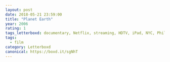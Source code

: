 ```yaml
---
layout: post 
date: 2018-05-21 23:59:00
title: "Planet Earth"
year: 2006
rating: 1
tags_letterboxd: documentary, Netflix, streaming, HDTV, iPad, NYC, Philadelphia, Leah
tags:
  - film
category: Letterboxd
canonical: https://boxd.it/sgNhT
---
```

